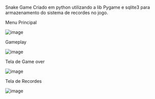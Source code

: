 Snake Game Criado em python utilizando a lib Pygame e sqlite3 para armazenamento do sistema de recordes no jogo.

Menu Principal

![image](https://github.com/Christyan-Batista/SnakeGame/assets/67526341/d56826d6-31b1-407d-a314-63e51909e93c)

Gameplay

![image](https://github.com/Christyan-Batista/SnakeGame/assets/67526341/cca6271d-d9ad-471b-9731-a8a5e84930ea)

Tela de Game over

![image](https://github.com/Christyan-Batista/SnakeGame/assets/67526341/5d0e58d9-cb30-40c6-9918-09d8f6892978)

Tela de Recordes

![image](https://github.com/Christyan-Batista/SnakeGame/assets/67526341/c67519fb-5531-404a-8bfe-8dca156dec19)

